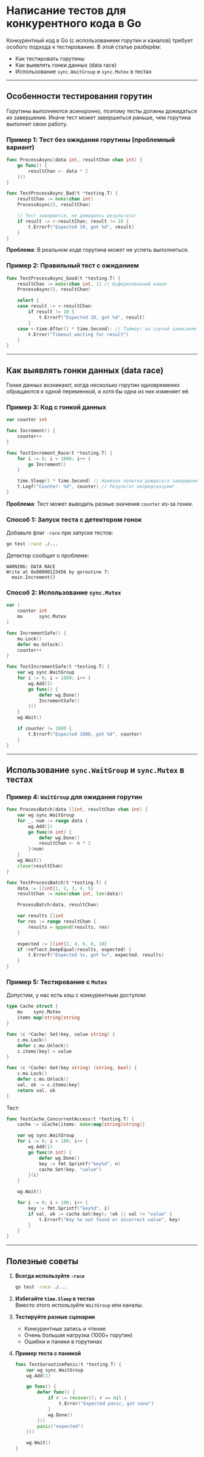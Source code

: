 # Написание тестов для конкурентного кода в Go

Конкурентный код в Go (с использованием горутин и каналов) требует особого подхода к тестированию. В этой статье разберём:
- Как тестировать горутины
- Как выявлять гонки данных (data race)
- Использование `sync.WaitGroup` и `sync.Mutex` в тестах

---

## Особенности тестирования горутин

Горутины выполняются асинхронно, поэтому тесты должны дожидаться их завершения. Иначе тест может завершиться раньше, чем горутина выполнит свою работу.

### Пример 1: Тест без ожидания горутины (проблемный вариант)

```go
func ProcessAsync(data int, resultChan chan int) {
	go func() {
		resultChan <- data * 2
	}()
}

func TestProcessAsync_Bad(t *testing.T) {
	resultChan := make(chan int)
	ProcessAsync(5, resultChan)

	// Тест завершится, не дожидаясь результата!
	if result := <-resultChan; result != 10 {
		t.Errorf("Expected 10, got %d", result)
	}
}
```
**Проблема**: В реальном коде горутина может не успеть выполниться.

### Пример 2: Правильный тест с ожиданием

```go
func TestProcessAsync_Good(t *testing.T) {
	resultChan := make(chan int, 1) // Буферизованный канал
	ProcessAsync(5, resultChan)

	select {
	case result := <-resultChan:
		if result != 10 {
			t.Errorf("Expected 10, got %d", result)
		}
	case <-time.After(1 * time.Second): // Таймаут на случай зависания
		t.Error("Timeout waiting for result")
	}
}
```

---

## Как выявлять гонки данных (data race)

Гонки данных возникают, когда несколько горутин одновременно обращаются к одной переменной, и хотя бы одна из них изменяет её.

### Пример 3: Код с гонкой данных

```go
var counter int

func Increment() {
	counter++
}

func TestIncrement_Race(t *testing.T) {
	for i := 0; i < 1000; i++ {
		go Increment()
	}

	time.Sleep(1 * time.Second) // Наивная попытка дождаться завершения
	t.Logf("Counter: %d", counter) // Результат непредсказуем!
}
```
**Проблема**: Тест может выводить разные значения `counter` из-за гонки.

### Способ 1: Запуск теста с детектором гонок

Добавьте флаг `-race` при запуске тестов:
```bash
go test -race ./...
```
Детектор сообщит о проблеме:
```
WARNING: DATA RACE
Write at 0x00000123456 by goroutine 7:
  main.Increment()
```

### Способ 2: Использование `sync.Mutex`

```go
var (
	counter int
	mu      sync.Mutex
)

func IncrementSafe() {
	mu.Lock()
	defer mu.Unlock()
	counter++
}

func TestIncrementSafe(t *testing.T) {
	var wg sync.WaitGroup
	for i := 0; i < 1000; i++ {
		wg.Add(1)
		go func() {
			defer wg.Done()
			IncrementSafe()
		}()
	}
	wg.Wait()

	if counter != 1000 {
		t.Errorf("Expected 1000, got %d", counter)
	}
}
```

---

## Использование `sync.WaitGroup` и `sync.Mutex` в тестах

### Пример 4: `WaitGroup` для ожидания горутин

```go
func ProcessBatch(data []int, resultChan chan int) {
	var wg sync.WaitGroup
	for _, num := range data {
		wg.Add(1)
		go func(n int) {
			defer wg.Done()
			resultChan <- n * 2
		}(num)
	}
	wg.Wait()
	close(resultChan)
}

func TestProcessBatch(t *testing.T) {
	data := []int{1, 2, 3, 4, 5}
	resultChan := make(chan int, len(data))

	ProcessBatch(data, resultChan)

	var results []int
	for res := range resultChan {
		results = append(results, res)
	}

	expected := []int{2, 4, 6, 8, 10}
	if !reflect.DeepEqual(results, expected) {
		t.Errorf("Expected %v, got %v", expected, results)
	}
}
```

### Пример 5: Тестирование с `Mutex`

Допустим, у нас есть кэш с конкурентным доступом:

```go
type Cache struct {
	mu    sync.Mutex
	items map[string]string
}

func (c *Cache) Set(key, value string) {
	c.mu.Lock()
	defer c.mu.Unlock()
	c.items[key] = value
}

func (c *Cache) Get(key string) (string, bool) {
	c.mu.Lock()
	defer c.mu.Unlock()
	val, ok := c.items[key]
	return val, ok
}
```

Тест:

```go
func TestCache_ConcurrentAccess(t *testing.T) {
	cache := &Cache{items: make(map[string]string)}

	var wg sync.WaitGroup
	for i := 0; i < 100; i++ {
		wg.Add(1)
		go func(n int) {
			defer wg.Done()
			key := fmt.Sprintf("key%d", n)
			cache.Set(key, "value")
		}(i)
	}

	wg.Wait()

	for i := 0; i < 100; i++ {
		key := fmt.Sprintf("key%d", i)
		if val, ok := cache.Get(key); !ok || val != "value" {
			t.Errorf("Key %s not found or incorrect value", key)
		}
	}
}
```

---

## Полезные советы

1. **Всегда используйте `-race`**
   ```bash
   go test -race ./...
   ```

2. **Избегайте `time.Sleep` в тестах**  
   Вместо этого используйте `WaitGroup` или каналы.

3. **Тестируйте разные сценарии**
    - Конкурентные запись и чтение
    - Очень большая нагрузка (1000+ горутин)
    - Ошибки и паники в горутинах

4. **Пример теста с паникой**
   ```go
   func TestGoroutinePanic(t *testing.T) {
       var wg sync.WaitGroup
       wg.Add(1)

       go func() {
           defer func() {
               if r := recover(); r == nil {
                   t.Error("Expected panic, got none")
               }
               wg.Done()
           }()
           panic("expected")
       }()

       wg.Wait()
   }
   ```